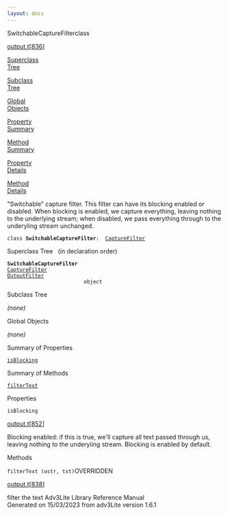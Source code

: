 ```yaml
---
layout: docs
---
```

<span class="title">SwitchableCaptureFilter</span><span class="type">class</span>

[output.t](../file/output.t.html)\[[836](../source/output.t.html#836)\]

[Superclass  
Tree](#_SuperClassTree_)

[Subclass  
Tree](#_SubClassTree_)

[Global  
Objects](#_ObjectSummary_)

[Property  
Summary](#_PropSummary_)

[Method  
Summary](#_MethodSummary_)

[Property  
Details](#_Properties_)

[Method  
Details](#_Methods_)



"Switchable" capture filter. This filter can have its blocking enabled
or disabled. When blocking is enabled, we capture everything, leaving
nothing to the underlying stream; when disabled, we pass everything
through to the underyling stream unchanged.

`class `**`SwitchableCaptureFilter`**` :   `[`CaptureFilter`](../object/CaptureFilter.html)



<span id="_SuperClassTree_"></span>



<span class="hdln">Superclass Tree</span>   (in declaration order)



**`SwitchableCaptureFilter`**  
[`CaptureFilter`](../object/CaptureFilter.html)  
[`OutputFilter`](../object/OutputFilter.html)  
`                         object`  
<span id="_SubClassTree_"></span>



<span class="hdln">Subclass Tree</span>  



*(none)* <span id="_ObjectSummary_"></span>



<span class="hdln">Global Objects</span>  



*(none)* <span id="_PropSummary_"></span>



<span class="hdln">Summary of Properties</span>  



[`isBlocking`](#isBlocking)
<span id="_MethodSummary_"></span>



<span class="hdln">Summary of Methods</span>  



[`filterText`](#filterText)
<span id="_Properties_"></span>



<span class="hdln">Properties</span>  



<span id="isBlocking"></span>

`isBlocking`

[output.t](../file/output.t.html)\[[852](../source/output.t.html#852)\]



Blocking enabled: if this is true, we'll capture all text passed through
us, leaving nothing to the underyling stream. Blocking is enabled by
default.



<span id="_Methods_"></span>



<span class="hdln">Methods</span>  



<span id="filterText"></span>

`filterText (ostr, txt)`<span class="rem">OVERRIDDEN</span>

[output.t](../file/output.t.html)\[[838](../source/output.t.html#838)\]



filter the text
Adv3Lite Library Reference Manual  
Generated on 15/03/2023 from adv3Lite version 1.6.1


